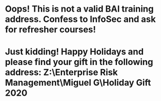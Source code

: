 # Oops! This is not a valid BAI training address. Confess to InfoSec and ask for refresher courses! 
# Just kidding! Happy Holidays and please find your gift in the following address: Z:\Enterprise Risk Management\Miguel G\Holiday Gift 2020 
